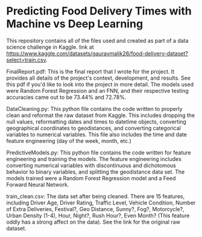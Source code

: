 # Predicting Food Delivery Times with Machine vs Deep Learning

This repository contains all of the files used and created as part of a data science challenge in Kaggle. 
link at https://www.kaggle.com/datasets/gauravmalik26/food-delivery-dataset?select=train.csv. 

FinalReport.pdf: This is the final report that I wrote for the project. It provides all details of the project's context, development, and results. See this pdf if you'd like to look into the project in more detail. The models used were Random Forest Regression and an FNN, and their respective testing accuracies came out to be 73.44% and 72.78%.

DataCleaning.py: This python file contains the code written to properly clean and reformat the raw dataset from Kaggle. This includes dropping the null values, reformatting dates and times to datetime objects, converting geographical coordinates to geodistances, and converting categorical variables to numerical variables. This file also includes the time and date feature engineering (day of the week, month, etc.)

PredictiveModels.py: This python file contains the code written for feature engineering and training the models. The feature engineering includes converting numerical variables with discontinuous and dichotomous behavior to binary variables, and splitting the geodistance data set. The models trained were a Random Forest Regression model and a Feed Forward Neural Network.

train_clean.csv: The data set after being cleaned. There are 15 features, including Driver Age, Driver Rating, Traffic Level, Vehicle Condition, Number of Extra Deliveries, Festival?, Geo Distance, Sunny?, Fog?, Motorcycle?, Urban Density (1-4), Hour, Night?, Rush Hour?, Even Month? (This feature oddly has a strong affect on the data). See the link for the original raw dataset.
